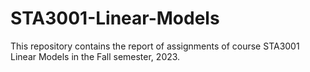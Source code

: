 # STA3001-Linear-Models
This repository contains the report of assignments of course STA3001 Linear Models in the Fall semester, 2023.
